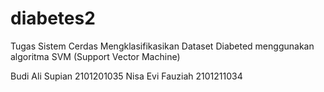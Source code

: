 # diabetes2

Tugas Sistem Cerdas 
Mengklasifikasikan Dataset Diabeted menggunakan algoritma SVM (Support Vector Machine)

Budi Ali Supian  2101201035
Nisa Evi Fauziah 2101211034
